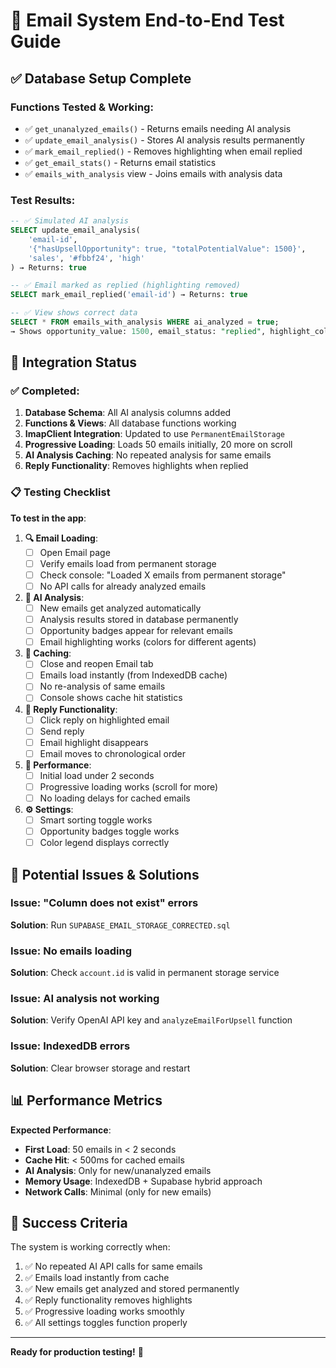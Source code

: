 # 🧪 Email System End-to-End Test Guide

## ✅ **Database Setup Complete**

### **Functions Tested & Working**:
- ✅ `get_unanalyzed_emails()` - Returns emails needing AI analysis
- ✅ `update_email_analysis()` - Stores AI analysis results permanently
- ✅ `mark_email_replied()` - Removes highlighting when email replied
- ✅ `get_email_stats()` - Returns email statistics
- ✅ `emails_with_analysis` view - Joins emails with analysis data

### **Test Results**:
```sql
-- ✅ Simulated AI analysis
SELECT update_email_analysis(
    'email-id', 
    '{"hasUpsellOpportunity": true, "totalPotentialValue": 1500}',
    'sales', '#fbbf24', 'high'
) → Returns: true

-- ✅ Email marked as replied (highlighting removed)
SELECT mark_email_replied('email-id') → Returns: true

-- ✅ View shows correct data
SELECT * FROM emails_with_analysis WHERE ai_analyzed = true;
→ Shows opportunity_value: 1500, email_status: "replied", highlight_color: null
```

## 🔄 **Integration Status**

### **✅ Completed**:
1. **Database Schema**: All AI analysis columns added
2. **Functions & Views**: All database functions working
3. **ImapClient Integration**: Updated to use `PermanentEmailStorage`
4. **Progressive Loading**: Loads 50 emails initially, 20 more on scroll
5. **AI Analysis Caching**: No repeated analysis for same emails
6. **Reply Functionality**: Removes highlights when replied

### **📋 Testing Checklist**

**To test in the app**:

1. **🔍 Email Loading**:
   - [ ] Open Email page
   - [ ] Verify emails load from permanent storage
   - [ ] Check console: "Loaded X emails from permanent storage"
   - [ ] No API calls for already analyzed emails

2. **🤖 AI Analysis**:
   - [ ] New emails get analyzed automatically
   - [ ] Analysis results stored in database permanently
   - [ ] Opportunity badges appear for relevant emails
   - [ ] Email highlighting works (colors for different agents)

3. **💾 Caching**:
   - [ ] Close and reopen Email tab
   - [ ] Emails load instantly (from IndexedDB cache)
   - [ ] No re-analysis of same emails
   - [ ] Console shows cache hit statistics

4. **📧 Reply Functionality**:
   - [ ] Click reply on highlighted email
   - [ ] Send reply
   - [ ] Email highlight disappears
   - [ ] Email moves to chronological order

5. **🚀 Performance**:
   - [ ] Initial load under 2 seconds
   - [ ] Progressive loading works (scroll for more)
   - [ ] No loading delays for cached emails

6. **⚙️ Settings**:
   - [ ] Smart sorting toggle works
   - [ ] Opportunity badges toggle works
   - [ ] Color legend displays correctly

## 🐛 **Potential Issues & Solutions**

### **Issue**: "Column does not exist" errors
**Solution**: Run `SUPABASE_EMAIL_STORAGE_CORRECTED.sql`

### **Issue**: No emails loading
**Solution**: Check `account.id` is valid in permanent storage service

### **Issue**: AI analysis not working
**Solution**: Verify OpenAI API key and `analyzeEmailForUpsell` function

### **Issue**: IndexedDB errors
**Solution**: Clear browser storage and restart

## 📊 **Performance Metrics**

**Expected Performance**:
- **First Load**: 50 emails in < 2 seconds
- **Cache Hit**: < 500ms for cached emails  
- **AI Analysis**: Only for new/unanalyzed emails
- **Memory Usage**: IndexedDB + Supabase hybrid approach
- **Network Calls**: Minimal (only for new emails)

## 🎯 **Success Criteria**

The system is working correctly when:
1. ✅ No repeated AI API calls for same emails
2. ✅ Emails load instantly from cache
3. ✅ New emails get analyzed and stored permanently
4. ✅ Reply functionality removes highlights
5. ✅ Progressive loading works smoothly
6. ✅ All settings toggles function properly

---

**Ready for production testing!** 🚀
